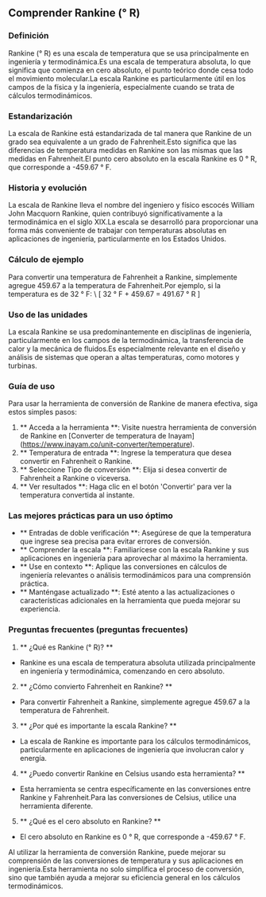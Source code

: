 ## Comprender Rankine (° R)

### Definición
Rankine (° R) es una escala de temperatura que se usa principalmente en ingeniería y termodinámica.Es una escala de temperatura absoluta, lo que significa que comienza en cero absoluto, el punto teórico donde cesa todo el movimiento molecular.La escala Rankine es particularmente útil en los campos de la física y la ingeniería, especialmente cuando se trata de cálculos termodinámicos.

### Estandarización
La escala de Rankine está estandarizada de tal manera que Rankine de un grado sea equivalente a un grado de Fahrenheit.Esto significa que las diferencias de temperatura medidas en Rankine son las mismas que las medidas en Fahrenheit.El punto cero absoluto en la escala Rankine es 0 ° R, que corresponde a -459.67 ° F.

### Historia y evolución
La escala de Rankine lleva el nombre del ingeniero y físico escocés William John Macquorn Rankine, quien contribuyó significativamente a la termodinámica en el siglo XIX.La escala se desarrolló para proporcionar una forma más conveniente de trabajar con temperaturas absolutas en aplicaciones de ingeniería, particularmente en los Estados Unidos.

### Cálculo de ejemplo
Para convertir una temperatura de Fahrenheit a Rankine, simplemente agregue 459.67 a la temperatura de Fahrenheit.Por ejemplo, si la temperatura es de 32 ° F:
\ [
32 ° F + 459.67 = 491.67 ° R
\]

### Uso de las unidades
La escala Rankine se usa predominantemente en disciplinas de ingeniería, particularmente en los campos de la termodinámica, la transferencia de calor y la mecánica de fluidos.Es especialmente relevante en el diseño y análisis de sistemas que operan a altas temperaturas, como motores y turbinas.

### Guía de uso
Para usar la herramienta de conversión de Rankine de manera efectiva, siga estos simples pasos:
1. ** Acceda a la herramienta **: Visite nuestra herramienta de conversión de Rankine en [Converter de temperatura de Inayam] (https://www.inayam.co/unit-converter/temperature).
2. ** Temperatura de entrada **: Ingrese la temperatura que desea convertir en Fahrenheit o Rankine.
3. ** Seleccione Tipo de conversión **: Elija si desea convertir de Fahrenheit a Rankine o viceversa.
4. ** Ver resultados **: Haga clic en el botón 'Convertir' para ver la temperatura convertida al instante.

### Las mejores prácticas para un uso óptimo
- ** Entradas de doble verificación **: Asegúrese de que la temperatura que ingrese sea precisa para evitar errores de conversión.
- ** Comprender la escala **: Familiarícese con la escala Rankine y sus aplicaciones en ingeniería para aprovechar al máximo la herramienta.
- ** Use en contexto **: Aplique las conversiones en cálculos de ingeniería relevantes o análisis termodinámicos para una comprensión práctica.
- ** Manténgase actualizado **: Esté atento a las actualizaciones o características adicionales en la herramienta que pueda mejorar su experiencia.

### Preguntas frecuentes (preguntas frecuentes)

1. ** ¿Qué es Rankine (° R)? **
- Rankine es una escala de temperatura absoluta utilizada principalmente en ingeniería y termodinámica, comenzando en cero absoluto.

2. ** ¿Cómo convierto Fahrenheit en Rankine? **
- Para convertir Fahrenheit a Rankine, simplemente agregue 459.67 a la temperatura de Fahrenheit.

3. ** ¿Por qué es importante la escala Rankine? **
- La escala de Rankine es importante para los cálculos termodinámicos, particularmente en aplicaciones de ingeniería que involucran calor y energía.

4. ** ¿Puedo convertir Rankine en Celsius usando esta herramienta? **
- Esta herramienta se centra específicamente en las conversiones entre Rankine y Fahrenheit.Para las conversiones de Celsius, utilice una herramienta diferente.

5. ** ¿Qué es el cero absoluto en Rankine? **
- El cero absoluto en Rankine es 0 ° R, que corresponde a -459.67 ° F.

Al utilizar la herramienta de conversión Rankine, puede mejorar su comprensión de las conversiones de temperatura y sus aplicaciones en ingeniería.Esta herramienta no solo simplifica el proceso de conversión, sino que también ayuda a mejorar su eficiencia general en los cálculos termodinámicos.